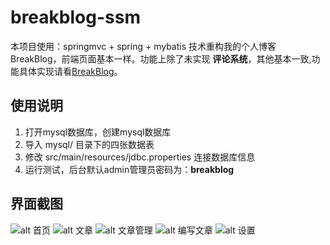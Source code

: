 # breakblog-ssm

本项目使用：springmvc + spring + mybatis 技术重构我的个人博客BreakBlog，前端页面基本一样。功能上除了未实现 **评论系统**，其他基本一致,功能具体实现请看[BreakBlog]("https://github.com/tw-huang/breakblog")。

## 使用说明

1. 打开mysql数据库，创建mysql数据库
2. 导入 mysql/ 目录下的四张数据表
3. 修改 src/main/resources/jdbc.properties 连接数据库信息
4. 运行测试，后台默认admin管理员密码为：**breakblog**

## 界面截图

![alt 首页](https://i.loli.net/2020/03/09/4lbrXhTVpNcIqPu.jpg)
![alt 文章](https://i.loli.net/2020/03/09/TCxwcHsKQXP4hA5.jpg)
![alt 文章管理](https://i.loli.net/2020/03/09/teaySbrUZJpA2PH.jpg)
![alt 编写文章](https://i.loli.net/2020/03/09/DgJujVTYEmRhxKr.jpg)
![alt 设置](https://i.loli.net/2020/03/09/6b9BVhGWnSvyHYf.jpg)